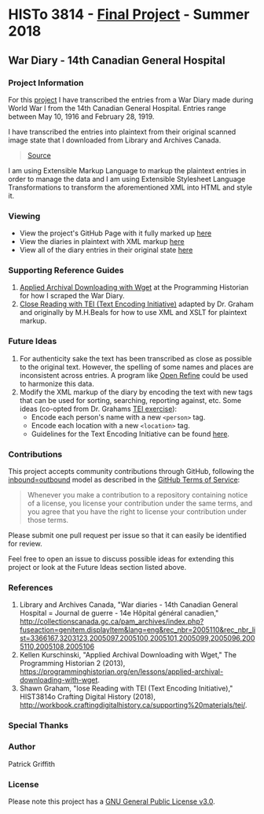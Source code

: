 # HISTo 3814 - [Final Project][12] - Summer 2018
## War Diary - 14th Canadian General Hospital

### Project Information
For this [project][11] I have transcribed the entries from a War Diary made during World War I from the 14th Canadian General Hospital. Entries range between May 10, 1916 and February 28, 1919.

I have transcribed the entries into plaintext from their original scanned image state that I downloaded from Library and Archives Canada.  

> [Source][1]

I am using Extensible Markup Language to markup the plaintext entries in order to manage the data and I am using Extensible Stylesheet Language Transformations to transform the aforementioned XML into HTML and style it. 

### Viewing
* View the project's GitHub Page with it fully marked up [here][10]
* View the diaries in plaintext with XML markup [here][2]
* View all of the diary entries in their original state [here][3]

### Supporting Reference Guides
1. [Applied Archival Downloading with Wget][4] at the Programming Historian for how I scraped the War Diary. 
2. [Close Reading with TEI (Text Encoding Initiative)][5] adapted by Dr. Graham and originally by M.H.Beals for how to use XML and XSLT for plaintext markup. 

### Future Ideas
1. For authenticity sake the text has been transcribed as close as possible to the original text. However, the spelling of some names and places are inconsistent across entries. A program like [Open Refine][6] could be used to harmonize this data.
2. Modify the XML markup of the diary by encoding the text with new tags that can be used for sorting, searching, reporting against, etc. Some ideas (co-opted from Dr. Grahams [TEI exercise][13]):
    * Encode each person's name with a new `<person>` tag.
    * Encode each location with a new `<location>` tag.
    * Guidelines for the Text Encoding Initiative can be found [here][14].

### Contributions
This project accepts community contributions through GitHub, following the [inbound=outbound][7] model as described in the [GitHub Terms of Service][8]:
> Whenever you make a contribution to a repository containing notice of a license, you license your contribution under the same terms, and you agree that you have the right to license your contribution under those terms.

Please submit one pull request per issue so that it can easily be identified for review.

Feel free to open an issue to discuss possible ideas for extending this project or look at the Future Ideas section listed above.

### References
1. Library and Archives Canada, "War diaries - 14th Canadian General Hospital = Journal de guerre - 14e Hôpital général canadien," http://collectionscanada.gc.ca/pam_archives/index.php?fuseaction=genitem.displayItem&lang=eng&rec_nbr=2005110&rec_nbr_list=3366167,3203123,2005097,2005100,2005101,2005099,2005096,2005110,2005108,2005106
2. Kellen Kurschinski, "Applied Archival Downloading with Wget," The Programming Historian 2 (2013), https://programminghistorian.org/en/lessons/applied-archival-downloading-with-wget.
3. Shawn Graham, "lose Reading with TEI (Text Encoding Initiative)," HIST3814o Crafting Digital History (2018), http://workbook.craftingdigitalhistory.ca/supporting%20materials/tei/.

### Special Thanks

### Author
Patrick Griffith

### License
Please note this project has a [GNU General Public License v3.0][9].

[1]: http://collectionscanada.gc.ca/pam_archives/index.php?fuseaction=genitem.displayItem&lang=eng&rec_nbr=2005110&rec_nbr_list=3366167,3203123,2005097,2005100,2005101,2005099,2005096,2005110,2005108,2005106
[2]: war-diary.xml
[3]: war-diary/
[4]: https://programminghistorian.org/en/lessons/applied-archival-downloading-with-wget
[5]: http://workbook.craftingdigitalhistory.ca/supporting%20materials/tei/
[6]: http://openrefine.org/
[7]: https://opensource.guide/legal/#does-my-project-need-an-additional-contributor-agreement
[8]: https://help.github.com/articles/github-terms-of-service/#6-contributions-under-repository-license
[9]: LICENSE
[10]: https://arborlux.github.io/hist3814o/Final%20Project/war-diary.xml
[11]: https://arborlux.github.io/hist3814o/Final%20Project/war-diary.xml
[12]: http://site.craftingdigitalhistory.ca/final-project-1.html
[13]: http://workbook.craftingdigitalhistory.ca/supporting%20materials/tei/#encoding-your-transcription
[14]: http://www.tei-c.org/Guidelines/P5/